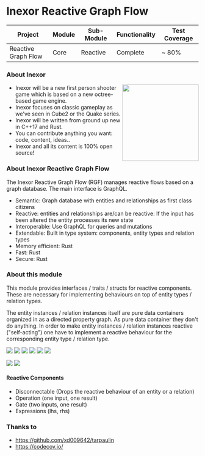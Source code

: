 # Inexor Reactive Graph Flow

| Project | Module | Sub-Module | Functionality | Test Coverage |
| --- | --- | --- | --- | --- |
| Reactive Graph Flow | Core | Reactive | Complete | ~ 80% |

### About Inexor

<a href="https://inexor.org/">
<img align="right" width="200" height="200" src="https://raw.githubusercontent.com/aschaeffer/inexor-rgf-core-reactive/main/docs/images/inexor_2.png">
</a>

* Inexor will be a new first person shooter game which is based on a new octree-based game engine.
* Inexor focuses on classic gameplay as we've seen in Cube2 or the Quake series.
* Inexor will be written from ground up new in C++17 and Rust.
* You can contribute anything you want: code, content, ideas..
* Inexor and all its content is 100% open source!

### About Inexor Reactive Graph Flow

The Inexor Reactive Graph Flow (RGF) manages reactive flows based on a graph database. The main interface is GraphQL.

* Semantic: Graph database with entities and relationships as first class citizens
* Reactive: entities and relationships are/can be reactive: If the input has been altered the entity processes its new state
* Interoperable: Use GraphQL for queries and mutations
* Extendable: Built in type system: components, entity types and relation types
* Memory efficient: Rust
* Fast: Rust
* Secure: Rust

### About this module

This module provides interfaces / traits / structs for reactive components. These are necessary
for implementing behaviours on top of entity types / relation types.

The entity instances / relation instances itself are pure data containers organized in as a
directed property graph. As pure data container they don't do anything. In order to make
entity instances / relation instances reactive ("self-acting") one have to implement a
reactive behaviour for the corresponding entity type / relation type.

[<img src="https://img.shields.io/badge/Language-Rust-brightgreen">](https://www.rust-lang.org/)
[<img src="https://img.shields.io/badge/Platforms-Linux%20%26%20Windows-brightgreen">]()
[<img src="https://img.shields.io/github/workflow/status/aschaeffer/inexor-rgf-core-reactive/Rust">](https://github.com/aschaeffer/inexor-rgf-core-reactive/actions?query=workflow%3ARust)
[<img src="https://img.shields.io/github/last-commit/aschaeffer/inexor-rgf-core-reactive">]()
[<img src="https://img.shields.io/github/languages/code-size/aschaeffer/inexor-rgf-core-reactive">]()
[<img src="https://img.shields.io/codecov/c/github/aschaeffer/inexor-rgf-core-reactive">](https://app.codecov.io/gh/aschaeffer/inexor-rgf-core-reactive)

[<img src="https://img.shields.io/github/license/aschaeffer/inexor-rgf-core-reactive">](https://github.com/aschaeffer/inexor-rgf-core-reactive/blob/main/LICENSE)
[<img src="https://img.shields.io/discord/698219248954376256?logo=discord">](https://discord.com/invite/acUW8k7)

#### Reactive Components

* Disconnectable (Drops the reactive behaviour of an entity or a relation)
* Operation (one input, one result)
* Gate (two inputs, one result)
* Expressions (lhs, rhs)

### Thanks to

* https://github.com/xd009642/tarpaulin
* https://codecov.io/
